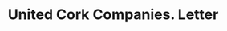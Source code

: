 ---
doi: 10.7916/D8J68V0F
date_other: '1921'
date_other_textual: '1921'
form: correspondence
genre:
- Letters (correspondence)
name:
- United Cork Companies
object_in_context_url: https://biggert.cul.columbia.edu/items/view/ave_biggert_01140
subject_hierarchical_geographic:
- New York, New York, United States
subject_name:
- United Cork Companies
title: United Cork Companies. Letter
sort_title: United Cork Companies. Letter
call_number: ave_biggert_01140
coordinates:
- 40.71277777777778,-74.00583333333333
pid: ave_biggert_01140
identifiers: ave_biggert_01140
thumbnail: https://derivativo-3.library.columbia.edu/iiif/2/ldpd:344931/full/!256,256/0/native.jpg
permalink: "/biggert/ave_biggert_01140/"
layout: iiif-image-page
---